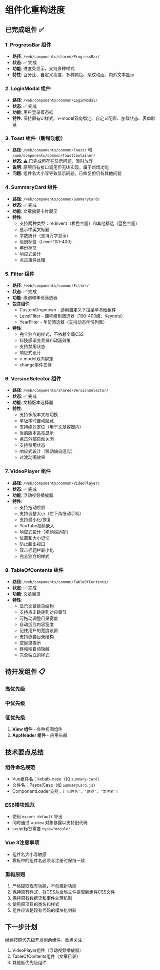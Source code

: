 # 组件化重构进度

## 已完成组件 ✅

### 1. ProgressBar 组件
- **路径**: `/web/components/shared/ProgressBar/`
- **状态**: ✅ 完成
- **功能**: 进度条显示，支持多种样式
- **特性**: 百分比、自定义高度、多种颜色、条纹动画、内外文本显示

### 2. LoginModal 组件
- **路径**: `/web/components/common/LoginModal/`
- **状态**: ✅ 完成
- **功能**: 用户登录模态框
- **特性**: 保持原有UI样式、v-model双向绑定、自定义配置、加载状态、表单验证

### 3. Toast 组件（新增功能）
- **路径**: `/web/components/common/Toast/` 和 `/web/components/common/ToastContainer/`
- **状态**: ⚠️ 已完成但存在显示问题，暂时放弃
- **说明**: 原项目有接口调用但无UI实现，属于新增功能
- **问题**: 组件名大小写导致显示问题，已修复但仍有其他问题

### 4. SummaryCard 组件
- **路径**: `/web/components/common/SummaryCard/`
- **状态**: ✅ 完成
- **功能**: 文章摘要卡片展示
- **特性**: 
  - 支持两种类型：re:Invent（橙色主题）和其他精选（蓝色主题）
  - 显示中英文标题
  - 字数统计（支持万字显示）
  - 级别标签（Level 100-400）
  - 年份标签
  - 响应式设计
  - 点击事件处理

### 5. Filter 组件
- **路径**: `/web/components/common/Filter/`
- **状态**: ✅ 完成
- **功能**: 级别和年份筛选器
- **包含组件**:
  - CustomDropdown - 通用自定义下拉菜单基础组件
  - LevelFilter - 课程级别筛选器（100-400级、Keynote）
  - YearFilter - 年份筛选器（支持动态年份列表）
- **特性**:
  - 完全独立的样式，不依赖全局CSS
  - 科技感渐变背景和动画效果
  - 支持禁用状态
  - 响应式设计
  - v-model双向绑定
  - change事件支持

### 6. VersionSelector 组件
- **路径**: `/web/components/shared/VersionSelector/`
- **状态**: ✅ 完成
- **功能**: 文档版本选择器
- **特性**:
  - 支持多版本文档切换
  - 单版本时自动隐藏
  - 支持绝对定位（用于文章容器内）
  - 当前版本高亮显示
  - 点击外部自动关闭
  - 支持禁用状态
  - 响应式设计（移动端自适应）
  - 过渡动画效果

### 7. VideoPlayer 组件
- **路径**: `/web/components/common/VideoPlayer/`
- **状态**: ✅ 完成
- **功能**: 浮动视频播放器
- **特性**:
  - 支持拖动位置
  - 支持调整大小（右下角拖动手柄）
  - 支持最小化/恢复
  - YouTube视频嵌入
  - 响应式设计（移动端适配）
  - 位置和大小记忆
  - 防止超出视口
  - 双击标题栏最小化
  - 完全独立的样式

### 8. TableOfContents 组件
- **路径**: `/web/components/common/TableOfContents/`
- **状态**: ✅ 完成
- **功能**: 文章目录
- **特性**:
  - 显示文章目录结构
  - 支持点击跳转到对应章节
  - 可拖动调整目录宽度
  - 自动适应内容宽度
  - 记住用户的宽度设置
  - 支持嵌套目录结构
  - 空目录提示
  - 移动端自动隐藏
  - 完全独立的样式

## 待开发组件 📋

### 高优先级

### 中优先级

### 低优先级
1. **View 组件** - 各种视图组件
2. **AppHeader 组件** - 应用头部

## 技术要点总结

### 组件命名规范
- Vue组件名：kebab-case（如 `summary-card`）
- 文件名：PascalCase（如 `SummaryCard.js`）
- ComponentLoader支持：`['组件名', '路径', '文件名']`

### ES6模块规范
- 使用 `export default` 导出
- 同时通过 `window` 对象暴露以支持旧代码
- script标签需要 `type="module"`

### Vue 3注意事项
- 组件名大小写敏感
- 模板中的组件名必须与注册时保持一致

### 重构原则
1. 严格提取现有功能，不创建新功能
2. 保持原有样式，将CSS从全局文件提取到组件CSS文件
3. 保持原有数据流和事件处理机制
4. 使用原项目的类名和样式
5. 组件应该是现有代码的模块化封装

## 下一步计划
继续按照优先级开发剩余组件，重点关注：
1. VideoPlayer组件（浮动视频播放器）
2. TableOfContents组件（文章目录）
3. 其他低优先级组件 
